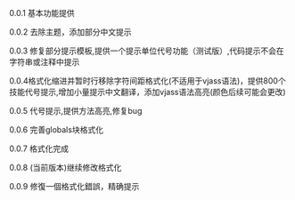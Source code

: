 0.0.1 基本功能提供

0.0.2 去除主题，添加部分中文提示

0.0.3 修复部分提示模板,提供一个提示单位代号功能（测试版）,代码提示不会在字符串或注释中提示

0.0.4格式化缩进并暂时行移除字符间距格式化(不适用于vjass语法)，提供800个技能代号提示,增加小量提示中文翻译，添加vjass语法高亮(颜色后续可能会更改)

0.0.5 代号提示,提供方法高亮,修复bug

0.0.6 完善globals块格式化

0.0.7 格式化完成

0.0.8 (当前版本)继续修改格式化

0.0.9 修復一個格式化錯誤，精确提示


